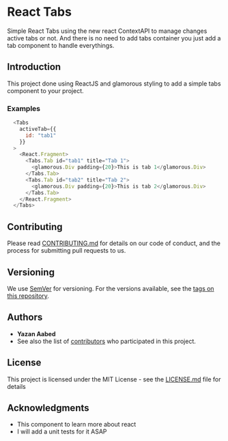 # React Tabs
Simple React Tabs using the new react ContextAPI to manage changes active tabs or not. And there is no need to add tabs container you just add a tab component to handle everythings.

## Introduction
This project done using ReactJS and glamorous styling to add a simple tabs component to your project.

### Examples
```javascript
  <Tabs
    activeTab={{
      id: "tab1"
    }}
  >
    <React.Fragment>
      <Tabs.Tab id="tab1" title="Tab 1">
        <glamorous.Div padding={20}>This is tab 1</glamorous.Div>
      </Tabs.Tab>
      <Tabs.Tab id="tab2" title="Tab 2">
        <glamorous.Div padding={20}>This is tab 2</glamorous.Div>
      </Tabs.Tab>
    </React.Fragment>
  </Tabs>
```

## Contributing

Please read [CONTRIBUTING.md](https://gist.github.com/PurpleBooth/b24679402957c63ec426) for details on our code of conduct, and the process for submitting pull requests to us.

## Versioning

We use [SemVer](http://semver.org/) for versioning. For the versions available, see the [tags on this repository](https://github.com/your/project/tags). 

## Authors

* **Yazan Aabed**
* See also the list of [contributors](https://github.com/YazanAabeed/react-tabs/graphs/contributors) who participated in this project.

## License

This project is licensed under the MIT License - see the [LICENSE.md](LICENSE.md) file for details

## Acknowledgments

* This component to learn more about react
* I will add a unit tests for it ASAP
